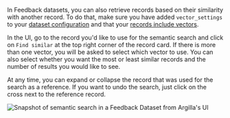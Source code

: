 In Feedback datasets, you can also retrieve records based on their similarity with another record. To do that, make sure you have added `vector_settings` to your [dataset configuration](/practical_guides/vectors) and that your [records include vectors](/practical_guides/vectors).

In the UI, go to the record you'd like to use for the semantic search and click on `Find similar` at the top right corner of the record card. If there is more than one vector, you will be asked to select which vector to use. You can also select whether you want the most or least similar records and the number of results you would like to see.

At any time, you can expand or collapse the record that was used for the search as a reference. If you want to undo the search, just click on the cross next to the reference record.

![Snapshot of semantic search in a Feedback Dataset from Argilla's UI](/_static/images/llms/feedback_semantic_search.png)
